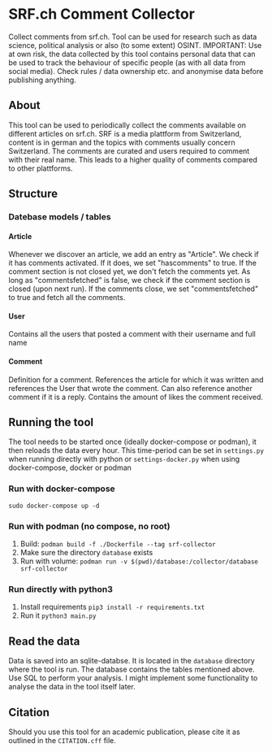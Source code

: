 # SRF.ch Comment Collector
Collect comments from srf.ch. Tool can be used for research such as data science, political analysis or also (to some extent) OSINT.
IMPORTANT: Use at own risk, the data collected by this tool contains personal data that can be used to track the behaviour of specific people (as with all data from social media). Check rules / data ownership etc. and anonymise data before publishing anything.

## About
This tool can be used to periodically collect the comments available on different articles on srf.ch. SRF is a media plattform from Switzerland, content is in german and the topics with comments usually concern Switzerland. The comments are curated and users required to comment with their real name. This leads to a higher quality of comments compared to other plattforms.

## Structure

### Datebase models / tables

#### Article
Whenever we discover an article, we add an entry as "Article". We check if it has comments activated. If it does, we set "hascomments" to true. If the comment section is not closed yet, we don't fetch the comments yet. As long as "commentsfetched" is false, we check if the comment section is closed (upon next run).
If the comments close, we set "commentsfetched" to true and fetch all the comments.

#### User
Contains all the users that posted a comment with their username and full name

#### Comment
Definition for a comment. References the article for which it was written and references the User that wrote the comment. Can also reference another comment if it is a reply. Contains the amount of likes the comment received.

## Running the tool
The tool needs to be started once (ideally docker-compose or podman), it then reloads the data every hour. This time-period can be set in `settings.py` when running directly with python or `settings-docker.py` when using docker-compose, docker or podman
### Run with docker-compose

`sudo docker-compose up -d`

### Run with podman (no compose, no root)
1. Build: `podman build -f ./Dockerfile --tag srf-collector`
2. Make sure the directory `database` exists
3. Run with volume: `podman run -v $(pwd)/database:/collector/database srf-collector`

### Run directly with python3
1. Install requirements `pip3 install -r requirements.txt`
2. Run it `python3 main.py`

## Read the data
Data is saved into an sqlite-databse. It is located in the `database` directory where the tool is run. The database contains the tables mentioned above. Use SQL to perform your analysis. I might implement some functionality to analyse the data in the tool itself later.

## Citation
Should you use this tool for an academic publication, please cite it as outlined in the `CITATION.cff` file.
